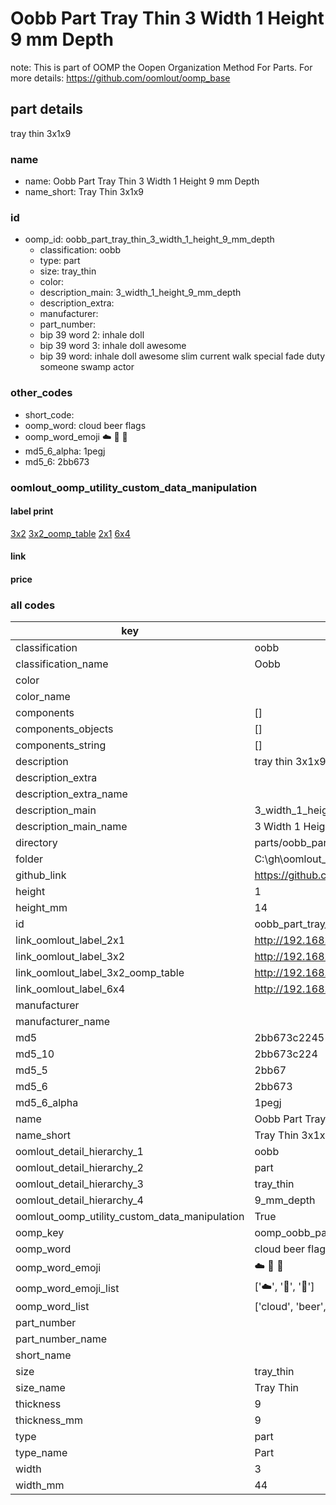 # Oobb Part Tray Thin 3 Width 1 Height 9 mm Depth  

note: This is part of OOMP the Oopen Organization Method For Parts. For more details: https://github.com/oomlout/oomp_base

##  part details
  



tray thin 3x1x9



### name
* name: Oobb Part Tray Thin 3 Width 1 Height 9 mm Depth
* name_short: Tray Thin 3x1x9 
### id
* oomp_id: oobb_part_tray_thin_3_width_1_height_9_mm_depth
  * classification: oobb
  * type: part
  * size: tray_thin
  * color: 
  * description_main: 3_width_1_height_9_mm_depth
  * description_extra: 
  * manufacturer: 
  * part_number: 
  * bip 39 word 2: inhale doll
  * bip 39 word 3: inhale doll awesome
  * bip 39 word: inhale doll awesome slim current walk special fade duty someone swamp actor

### other_codes
* short_code: 
* oomp_word: cloud beer flags
* oomp_word_emoji :cloud: :beer: :flags:
* md5_6_alpha: 1pegj
* md5_6: 2bb673






### oomlout_oomp_utility_custom_data_manipulation
#### label print
[3x2](http://192.168.1.245:1112/?label=oomp%201pegj)
[3x2_oomp_table](http://192.168.1.108:1112/?label=oomp%201pegj)
[2x1](http://192.168.1.242:1112/?label=oomp%201pegj)
[6x4](http://192.168.1.55:1112/?label=oomp%201pegj)    

#### link

                              

#### price







### all codes 
| key | value |  
| --- | --- |  
| classification | oobb |  
| classification_name | Oobb |  
| color |  |  
| color_name |  |  
| components | [] |  
| components_objects | [] |  
| components_string | [] |  
| description | tray thin 3x1x9 |  
| description_extra |  |  
| description_extra_name |  |  
| description_main | 3_width_1_height_9_mm_depth |  
| description_main_name | 3 Width 1 Height 9 mm Depth |  
| directory | parts/oobb_part_tray_thin_3_width_1_height_9_mm_depth |  
| folder | C:\gh\oomlout_oobb_version_4_generated_parts\things\oobb_part_tray_thin_3_width_1_height_9_mm_depth |  
| github_link | https://github.com/oomlout/oomlout_oomp_part_src/tree/main/parts/oobb_part_tray_thin_3_width_1_height_9_mm_depth |  
| height | 1 |  
| height_mm | 14 |  
| id | oobb_part_tray_thin_3_width_1_height_9_mm_depth |  
| link_oomlout_label_2x1 | http://192.168.1.242:1112/?label=oomp%201pegj |  
| link_oomlout_label_3x2 | http://192.168.1.245:1112/?label=oomp%201pegj |  
| link_oomlout_label_3x2_oomp_table | http://192.168.1.108:1112/?label=oomp%201pegj |  
| link_oomlout_label_6x4 | http://192.168.1.55:1112/?label=oomp%201pegj |  
| manufacturer |  |  
| manufacturer_name |  |  
| md5 | 2bb673c22451da1fda1b0cbc21102b9d |  
| md5_10 | 2bb673c224 |  
| md5_5 | 2bb67 |  
| md5_6 | 2bb673 |  
| md5_6_alpha | 1pegj |  
| name | Oobb Part Tray Thin 3 Width 1 Height 9 mm Depth |  
| name_short | Tray Thin 3x1x9  |  
| oomlout_detail_hierarchy_1 | oobb |  
| oomlout_detail_hierarchy_2 | part |  
| oomlout_detail_hierarchy_3 | tray_thin |  
| oomlout_detail_hierarchy_4 | 9_mm_depth |  
| oomlout_oomp_utility_custom_data_manipulation | True |  
| oomp_key | oomp_oobb_part_tray_thin_3_width_1_height_9_mm_depth |  
| oomp_word | cloud beer flags |  
| oomp_word_emoji | :cloud: :beer: :flags: |  
| oomp_word_emoji_list | [':cloud:', ':beer:', ':flags:'] |  
| oomp_word_list | ['cloud', 'beer', 'flags'] |  
| part_number |  |  
| part_number_name |  |  
| short_name |  |  
| size | tray_thin |  
| size_name | Tray Thin |  
| thickness | 9 |  
| thickness_mm | 9 |  
| type | part |  
| type_name | Part |  
| width | 3 |  
| width_mm | 44 |  
